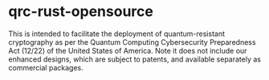 # qrc-rust-opensource

This is intended to facilitate the deployment of quantum-resistant cryptography as per the Quantum Computing Cybersecurity Preparedness Act (12/22) of the United States of America. Note it does not include our enhanced designs, which are subject to patents, and available separately as commercial packages.
